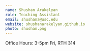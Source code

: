 ```yaml
---
name: Shushan Arakelyan
role: Teaching Assistant
email: shushana@usc.edu
website: shushanarakelyan.github.io
photo: shushan.png
---
```



Office Hours: 3-5pm Fri, RTH 314
